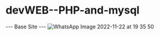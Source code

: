 # devWEB--PHP-and-mysql

-*-*- Base Site -*-*- 
![WhatsApp Image 2022-11-22 at 19 35 50](https://user-images.githubusercontent.com/67298422/203435299-1e5cdd58-9b4b-4046-affc-a6908f937788.jpeg)
